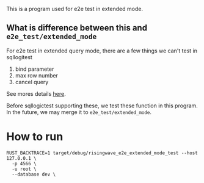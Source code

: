 This is a program used for e2e test in extended mode.

## What is difference between this and `e2e_test/extended_mode`

For e2e test in extended query mode, there are a few things we can't test in sqllogitest

1. bind parameter
2. max row number
3. cancel query

See mores details [here](https://www.postgresql.org/docs/15/protocol-flow.html#PROTOCOL-FLOW-PIPELINING:~:text=Once%20a%20portal,count%20is%20ignored).

Before sqllogictest supporting these, we test these function in this program. In the future, we may merge it to `e2e_test/extended_mode`.

# How to run

```shell
RUST_BACKTRACE=1 target/debug/risingwave_e2e_extended_mode_test --host 127.0.0.1 \
  -p 4566 \
  -u root \
  --database dev \
```